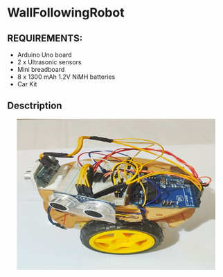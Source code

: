 # WallFollowingRobot

## REQUIREMENTS:

* Arduino Uno board
* 2 x Ultrasonic sensors
* Mini breadboard
* 8  x 1300 mAh 1.2V NiMH batteries
* Car Kit 

## Desctription
<p align="center">
  <img width="460" height="350" src="https://github.com/TheodoreGisis/WallFollowingRobot/blob/main/Robot/ROBOT.jpg" >
</p>
  
  
